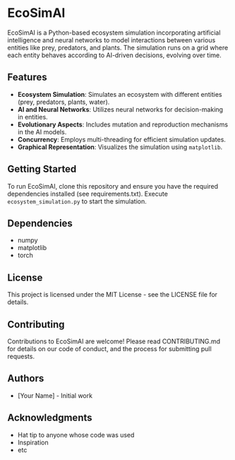 # EcoSimAI

EcoSimAI is a Python-based ecosystem simulation incorporating artificial intelligence and neural networks to model interactions between various entities like prey, predators, and plants. The simulation runs on a grid where each entity behaves according to AI-driven decisions, evolving over time.

## Features
- **Ecosystem Simulation**: Simulates an ecosystem with different entities (prey, predators, plants, water).
- **AI and Neural Networks**: Utilizes neural networks for decision-making in entities.
- **Evolutionary Aspects**: Includes mutation and reproduction mechanisms in the AI models.
- **Concurrency**: Employs multi-threading for efficient simulation updates.
- **Graphical Representation**: Visualizes the simulation using `matplotlib`.

## Getting Started
To run EcoSimAI, clone this repository and ensure you have the required dependencies installed (see requirements.txt). Execute `ecosystem_simulation.py` to start the simulation.

## Dependencies
- numpy
- matplotlib
- torch

## License
This project is licensed under the MIT License - see the LICENSE file for details.

## Contributing
Contributions to EcoSimAI are welcome! Please read CONTRIBUTING.md for details on our code of conduct, and the process for submitting pull requests.

## Authors
- [Your Name] - Initial work

## Acknowledgments
- Hat tip to anyone whose code was used
- Inspiration
- etc
